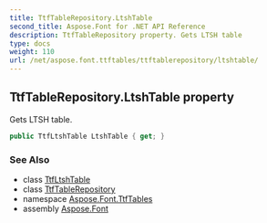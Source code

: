 ```yaml
---
title: TtfTableRepository.LtshTable
second_title: Aspose.Font for .NET API Reference
description: TtfTableRepository property. Gets LTSH table
type: docs
weight: 110
url: /net/aspose.font.ttftables/ttftablerepository/ltshtable/
---
```

## TtfTableRepository.LtshTable property

Gets LTSH table.

```csharp
public TtfLtshTable LtshTable { get; }
```

### See Also

* class [TtfLtshTable](../../ttfltshtable/)
* class [TtfTableRepository](../)
* namespace [Aspose.Font.TtfTables](../../ttftablerepository/)
* assembly [Aspose.Font](../../../)



